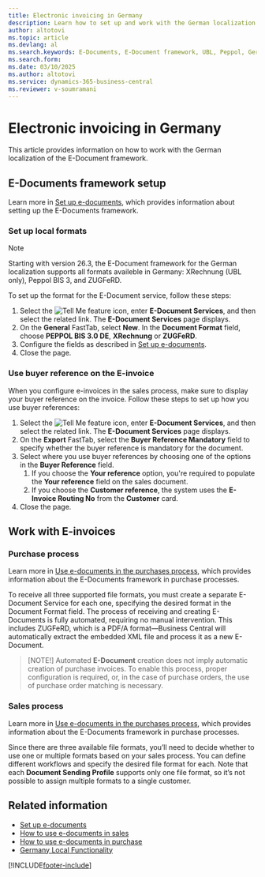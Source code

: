 ```yaml
---
title: Electronic invoicing in Germany
description: Learn how to set up and work with the German localization of the E-Document framework.
author: altotovi
ms.topic: article
ms.devlang: al
ms.search.keywords: E-Documents, E-Document framework, UBL, Peppol, German version
ms.search.form: 
ms.date: 03/10/2025
ms.author: altotovi
ms.service: dynamics-365-business-central
ms.reviewer: v-soumramani
---
```


# Electronic invoicing in Germany

This article provides information on how to work with the German localization of the E-Document framework.

## E-Documents framework setup

Learn more in [Set up e-documents](../../finance-how-setup-edocuments.md), which provides information about setting up the E-Documents framework.

### Set up local formats  

> [!NOTE]
> Starting with version 26.3, the E-Document framework for the German localization supports all formats availeble in Germany: XRechnung (UBL only), Peppol BIS 3, and ZUGFeRD.  

To set up the format for the E-Document service, follow these steps:  

1. Select the ![Tell Me feature](../../media/ui-search/search_small.png "Tell me what you want to do") icon, enter **E-Document Services**, and then select the related link. The **E-Document Services** page displays.
2. On the **General** FastTab, select **New**. In the **Document Format** field, choose **PEPPOL BIS 3.0 DE**, **XRechnung** or **ZUGFeRD**.  
3. Configure the fields as described in [Set up e-documents](../../finance-how-setup-edocuments.md).
4. Close the page.

### Use buyer reference on the E-invoice

When you configure e-invoices in the sales process, make sure to display your buyer reference on the invoice. Follow these steps to set up how you use buyer references:  

1. Select the ![Tell Me feature](../../media/ui-search/search_small.png "Tell me what you want to do") icon, enter **E-Document Services**, and then select the related link. The **E-Document Services** page displays.
1. On the **Export** FastTab, select the **Buyer Reference Mandatory** field to specify whether the buyer reference is mandatory for the document.
1. Select where you use buyer references by choosing one of the options in the **Buyer Reference** field.  
   1. If you choose the **Your reference** option, you're required to populate the **Your reference** field on the sales document.
   1. If you choose the **Customer reference**, the system uses the **E-Invoice Routing No** from the **Customer** card.  
1. Close the page.

## Work with E-invoices

### Purchase process 

Learn more in [Use e-documents in the purchases process](../../finance-how-use-edocuments.md), which provides information about the E-Documents framework in purchase processes.  

To receive all three supported file formats, you must create a separate E-Document Service for each one, specifying the desired format in the Document Format field. The process of receiving and creating E-Documents is fully automated, requiring no manual intervention. This includes ZUGFeRD, which is a PDF/A format—Business Central will automatically extract the embedded XML file and process it as a new E-Document.  

> [NOTE!]
> Automated **E-Document** creation does not imply automatic creation of purchase invoices. To enable this process, proper configuration is required, or, in the case of purchase orders, the use of purchase order matching is necessary.  

### Sales process 

Learn more in [Use e-documents in the purchases process](../../finance-how-use-edocuments.md), which provides information about the E-Documents framework in purchase processes.  

Since there are three available file formats, you’ll need to decide whether to use one or multiple formats based on your sales process. You can define different workflows and specify the desired file format for each. Note that each **Document Sending Profile** supports only one file format, so it’s not possible to assign multiple formats to a single customer. 

## Related information

- [Set up e-documents](../../finance-how-setup-edocuments.md)  
- [How to use e-documents in sales](../../finance-how-use-edocuments.md)  
- [How to use e-documents in purchase](../../finance-how-use-edocuments-purchase.md)  
- [Germany Local Functionality](germany-local-functionality.md)  

[!INCLUDE[footer-include](../../includes/footer-banner.md)]
